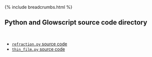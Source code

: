 {% include breadcrumbs.html %}

## Python and Glowscript source code directory
<div class="header_line"><br/></div>

- [`refraction.py` source code](refraction.py)
- [`thin_film.py` source code](thin_film.py)


